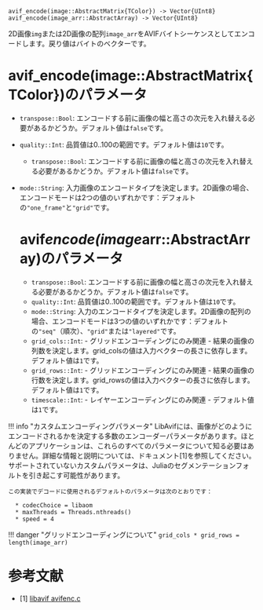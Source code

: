 ```
avif_encode(image::AbstractMatrix{TColor}) -> Vector{UInt8}
avif_encode(image_arr::AbstractArray) -> Vector{UInt8}
```

2D画像`img`または2D画像の配列`image_arr`をAVIFバイトシーケンスとしてエンコードします。戻り値はバイトのベクターです。

# avif_encode(image::AbstractMatrix{TColor})のパラメータ

  * `transpose::Bool`: エンコードする前に画像の幅と高さの次元を入れ替える必要があるかどうか。デフォルト値は`false`です。
  * `quality::Int`: 品質値は0..100の範囲です。デフォルト値は`10`です。

      * `transpose::Bool`: エンコードする前に画像の幅と高さの次元を入れ替える必要があるかどうか。デフォルト値は`false`です。
  * `mode::String`: 入力画像のエンコードタイプを決定します。2D画像の場合、エンコードモードは2つの値のいずれかです：デフォルトの`"one_frame"`と`"grid"`です。

    # avif*encode(image*arr::AbstractArray)のパラメータ

      * `transpose::Bool`: エンコードする前に画像の幅と高さの次元を入れ替える必要があるかどうか。デフォルト値は`false`です。
      * `quality::Int`: 品質値は0..100の範囲です。デフォルト値は`10`です。
      * `mode::String`: 入力のエンコードタイプを決定します。2D画像の配列の場合、エンコードモードは3つの値のいずれかです：デフォルトの`"seq"`（順次）、`"grid"`または`"layered"`です。
      * `grid_cols::Int`: - グリッドエンコーディングにのみ関連 - 結果の画像の列数を決定します。grid_colsの値は入力ベクターの長さに依存します。デフォルト値は`1`です。
      * `grid_rows::Int`: - グリッドエンコーディングにのみ関連 - 結果の画像の行数を決定します。grid_rowsの値は入力ベクターの長さに依存します。デフォルト値は`1`です。
      * `timescale::Int`: - レイヤーエンコーディングにのみ関連 - デフォルト値は`1`です。

!!! info "カスタムエンコーディングパラメータ"
    LibAvifには、画像がどのようにエンコードされるかを決定する多数のエンコーダーパラメータがあります。ほとんどのアプリケーションは、これらのすべてのパラメータについて知る必要はありません。詳細な情報と説明については、ドキュメント[1]を参照してください。サポートされていないカスタムパラメータは、Juliaのセグメンテーションフォルトを引き起こす可能性があります。

    この実装でデコードに使用されるデフォルトのパラメータは次のとおりです：

      * codecChoice = libaom
      * maxThreads = Threads.nthreads()
      * speed = 4


!!! danger "グリッドエンコーディングについて"
    ```
    grid_cols * grid_rows = length(image_arr)
    ```


# 参考文献

  * [1] [libavif avifenc.c ](https://github.com/AOMediaCodec/libavif/blob/main/apps/avifenc.c)
